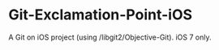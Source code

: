 Git-Exclamation-Point-iOS
=========================

A Git on iOS project (using /libgit2/Objective-Git). iOS 7 only. 
